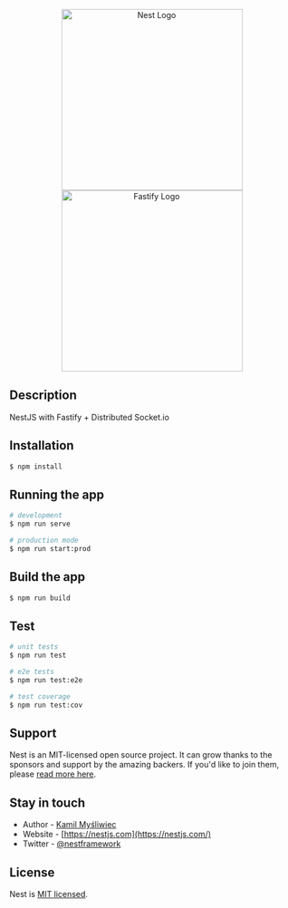 <p align="center">
  <a href="http://nestjs.com/" target="blank"><img src="https://nestjs.com/img/logo_text.svg" width="320" alt="Nest Logo" /></a> <a href="https://www.fastify.io/" target="blank"><img src="https://github.com/fastify/graphics/blob/master/fastify-landscape.svg" width="320" alt="Fastify Logo" /></a>
</p>

## Description

NestJS with Fastify + Distributed Socket.io

## Installation

```bash
$ npm install
```

## Running the app

```bash
# development
$ npm run serve

# production mode
$ npm run start:prod
```

## Build the app

```bash
$ npm run build
```

## Test

```bash
# unit tests
$ npm run test

# e2e tests
$ npm run test:e2e

# test coverage
$ npm run test:cov
```

## Support

Nest is an MIT-licensed open source project. It can grow thanks to the sponsors and support by the amazing backers. If you'd like to join them, please [read more here](https://docs.nestjs.com/support).

## Stay in touch

- Author - [Kamil Myśliwiec](https://kamilmysliwiec.com)
- Website - [https://nestjs.com](https://nestjs.com/)
- Twitter - [@nestframework](https://twitter.com/nestframework)

## License

  Nest is [MIT licensed](LICENSE).

